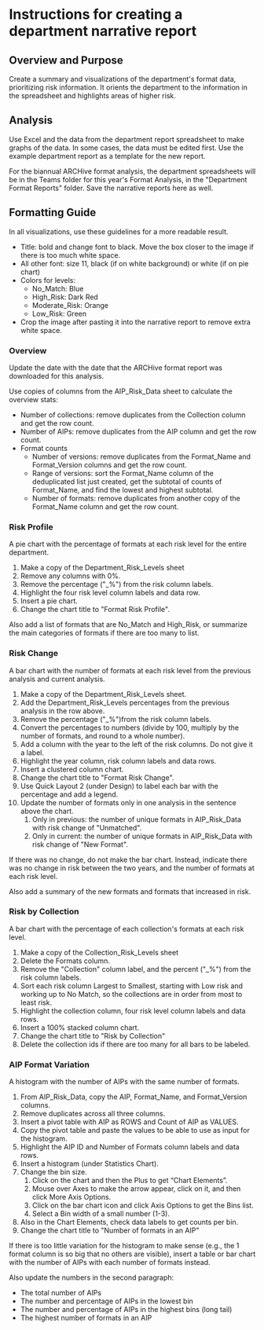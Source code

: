 # Instructions for creating a department narrative report

## Overview and Purpose

Create a summary and visualizations of the department's format data, prioritizing risk information.
It orients the department to the information in the spreadsheet and highlights areas of higher risk. 

## Analysis

Use Excel and the data from the department report spreadsheet to make graphs of the data. 
In some cases, the data must be edited first.
Use the example department report as a template for the new report.

For the biannual ARCHive format analysis, the department spreadsheets will be in the Teams folder for this year's Format Analysis, 
in the "Department Format Reports" folder. Save the narrative reports here as well. 

## Formatting Guide

In all visualizations, use these guidelines for a more readable result.

- Title: bold and change font to black. Move the box closer to the image if there is too much white space.
- All other font: size 11, black (if on white background) or white (if on pie chart)
- Colors for levels:
   - No_Match: Blue
   - High_Risk: Dark Red
   - Moderate_Risk: Orange
   - Low_Risk: Green
- Crop the image after pasting it into the narrative report to remove extra white space. 

### Overview

Update the date with the date that the ARCHive format report was downloaded for this analysis.

Use copies of columns from the AIP_Risk_Data sheet to calculate the overview stats:
- Number of collections: remove duplicates from the Collection column and get the row count.  
- Number of AIPs: remove duplicates from the AIP column and get the row count.
- Format counts 
  - Number of versions: remove duplicates from the Format_Name and Format_Version columns and get the row count.
  - Range of versions: sort the Format_Name column of the deduplicated list just created, 
    get the subtotal of counts of Format_Name, and find the lowest and highest subtotal.
  - Number of formats: remove duplicates from another copy of the Format_Name column and get the row count.  
    
### Risk Profile

A pie chart with the percentage of formats at each risk level for the entire department.

1. Make a copy of the Department_Risk_Levels sheet
2. Remove any columns with 0%.
3. Remove the percentage ("_%") from the risk column labels.
4. Highlight the four risk level column labels and data row.
5. Insert a pie chart.
6. Change the chart title to "Format Risk Profile". 

Also add a list of formats that are No_Match and High_Risk, 
or summarize the main categories of formats if there are too many to list.

### Risk Change

A bar chart with the number of formats at each risk level from the previous analysis and current analysis.

1. Make a copy of the Department_Risk_Levels sheet.
2. Add the Department_Risk_Levels percentages from the previous analysis in the row above.
3. Remove the percentage ("_%")from the risk column labels.
4. Convert the percentages to numbers (divide by 100, multiply by the number of formats, and round to a whole number).
5. Add a column with the year to the left of the risk columns. Do not give it a label.   
6. Highlight the year column, risk column labels and data rows.
7. Insert a clustered column chart.
8. Change the chart title to "Format Risk Change".
9. Use Quick Layout 2 (under Design) to label each bar with the percentage and add a legend.
10. Update the number of formats only in one analysis in the sentence above the chart.  
    1. Only in previous: the number of unique formats in AIP_Risk_Data with risk change of "Unmatched".  
    2. Only in current: the number of unique formats in AIP_Risk_Data with risk change of "New Format".

If there was no change, do not make the bar chart.
Instead, indicate there was no change in risk between the two years, and the number of formats at each risk level.

Also add a summary of the new formats and formats that increased in risk.
    
### Risk by Collection

A bar chart with the percentage of each collection's formats at each risk level.

1. Make a copy of the Collection_Risk_Levels sheet
2. Delete the Formats column.
3. Remove the "Collection" column label, and the percent ("_%") from the risk column labels.
4. Sort each risk column Largest to Smallest, starting with Low risk and working up to No Match,
   so the collections are in order from most to least risk.
5. Highlight the collection column, four risk level column labels and data rows.
6. Insert a 100% stacked column chart.
7. Change the chart title to "Risk by Collection" 
8. Delete the collection ids if there are too many for all bars to be labeled.

### AIP Format Variation

A histogram with the number of AIPs with the same number of formats.

1. From AIP_Risk_Data, copy the AIP, Format_Name, and Format_Version columns.
2. Remove duplicates across all three columns.
3. Insert a pivot table with AIP as ROWS and Count of AIP as VALUES.
4. Copy the pivot table and paste the values to be able to use as input for the histogram.
5. Highlight the AIP ID and Number of Formats column labels and data rows.
6. Insert a histogram (under Statistics Chart).
7. Change the bin size.
    1. Click on the chart and then the Plus to get “Chart Elements”. 
    2. Mouse over Axes to make the arrow appear, click on it, and then click More Axis Options. 
    3. Click on the bar chart icon and click Axis Options to get the Bins list. 
    4. Select a Bin width of a small number (1-3).
8. Also in the Chart Elements, check data labels to get counts per bin.
9. Change the chart title to "Number of formats in an AIP"

If there is too little variation for the histogram to make sense 
(e.g., the 1 format column is so big that no others are visible), 
insert a table or bar chart with the number of AIPs with each number of formats instead.

Also update the numbers in the second paragraph:
* The total number of AIPs
* The number and percentage of AIPs in the lowest bin
* The number and percentage of AIPs in the highest bins (long tail) 
* The highest number of formats in an AIP